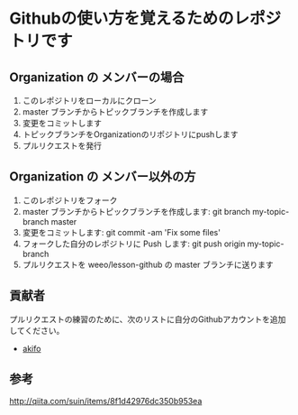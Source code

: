 # Githubの使い方を覚えるためのレポジトリです

## Organization の メンバーの場合

1. このレポジトリをローカルにクローン
2. master ブランチからトピックブランチを作成します
3. 変更をコミットします
4. トピックブランチをOrganizationのリポジトリにpushします
5. プルリクエストを発行

## Organization の メンバー以外の方

1. このレポジトリをフォーク
2. master ブランチからトピックブランチを作成します: git branch my-topic-branch master
3. 変更をコミットします: git commit -am 'Fix some files'
4. フォークした自分のレポジトリに Push します: git push origin my-topic-branch
5. プルリクエストを weeo/lesson-github の master ブランチに送ります

## 貢献者
プルリクエストの練習のために、次のリストに自分のGithubアカウントを追加してください。

- [akifo](https://github.com/akifo)


## 参考

http://qiita.com/suin/items/8f1d42976dc350b953ea